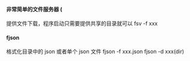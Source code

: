 #### 非常简单的文件服务器 (

提供文件下载，程序启动只需要提供共享的目录就可以
fsv -f xxx

#### **fjson**

格式化目录中的 json 或者单个 json 文件
fjson -f xxx.json
fjson -d xxx(dir)
